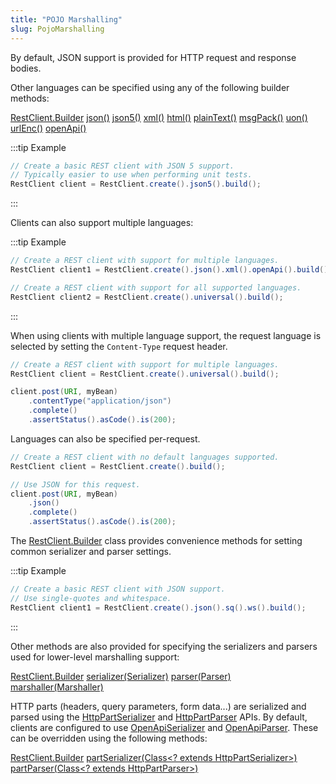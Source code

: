 ```yaml
---
title: "POJO Marshalling"
slug: PojoMarshalling
---
```


By default, JSON support is provided for HTTP request and response bodies.

Other languages can be specified using any of the following builder methods:

<tree>
<node-0><java-class><a href="/site/apidocs/org/apache/juneau/rest/client/RestClient.Builder.html" target="_blank">RestClient.Builder</a></java-class></node-0>
<node-1><java-method><a href="/site/apidocs/org/apache/juneau/rest/client/RestClient.Builder.html#json()" target="_blank">json()</a></java-method></node-1>
<node-1><java-method><a href="/site/apidocs/org/apache/juneau/rest/client/RestClient.Builder.html#json5()" target="_blank">json5()</a></java-method></node-1>
<node-1><java-method><a href="/site/apidocs/org/apache/juneau/rest/client/RestClient.Builder.html#xml()" target="_blank">xml()</a></java-method></node-1>
<node-1><java-method><a href="/site/apidocs/org/apache/juneau/rest/client/RestClient.Builder.html#html()" target="_blank">html()</a></java-method></node-1>
<node-1><java-method><a href="/site/apidocs/org/apache/juneau/rest/client/RestClient.Builder.html#plainText()" target="_blank">plainText()</a></java-method></node-1>
<node-1><java-method><a href="/site/apidocs/org/apache/juneau/rest/client/RestClient.Builder.html#msgPack()" target="_blank">msgPack()</a></java-method></node-1>
<node-1><java-method><a href="/site/apidocs/org/apache/juneau/rest/client/RestClient.Builder.html#uon()" target="_blank">uon()</a></java-method></node-1>
<node-1><java-method><a href="/site/apidocs/org/apache/juneau/rest/client/RestClient.Builder.html#urlEnc()" target="_blank">urlEnc()</a></java-method></node-1>
<node-1><java-method><a href="/site/apidocs/org/apache/juneau/rest/client/RestClient.Builder.html#openApi()" target="_blank">openApi()</a></java-method></node-1>
</tree>

:::tip Example
```java
// Create a basic REST client with JSON 5 support.
// Typically easier to use when performing unit tests.
RestClient client = RestClient.create().json5().build();
```
:::

Clients can also support multiple languages:

:::tip Example
```java
// Create a REST client with support for multiple languages.
RestClient client1 = RestClient.create().json().xml().openApi().build();

// Create a REST client with support for all supported languages.
RestClient client2 = RestClient.create().universal().build();
```
:::

When using clients with multiple language support, the request language is selected by setting the `Content-Type`
request header.

```java
// Create a REST client with support for multiple languages.
RestClient client = RestClient.create().universal().build();

client.post(URI, myBean)
    .contentType("application/json")
    .complete()
    .assertStatus().asCode().is(200);
```

Languages can also be specified per-request.

```java
// Create a REST client with no default languages supported.
RestClient client = RestClient.create().build();

// Use JSON for this request.
client.post(URI, myBean)
    .json()
    .complete()
    .assertStatus().asCode().is(200);
```

The <a href="/site/apidocs/org/apache/juneau/rest/client/RestClient.Builder.html" target="_blank">RestClient.Builder</a> class provides convenience
methods for setting common serializer and parser settings.

:::tip Example
```java
// Create a basic REST client with JSON support.
// Use single-quotes and whitespace.
RestClient client1 = RestClient.create().json().sq().ws().build();
```
:::

Other methods are also provided for specifying the serializers and parsers used for lower-level marshalling support:

<tree>
<node-0><java-class><a href="/site/apidocs/org/apache/juneau/rest/client/RestClient.Builder.html" target="_blank">RestClient.Builder</a></java-class></node-0>
<node-1><java-method><a href="/site/apidocs/org/apache/juneau/rest/client/RestClient.Builder.html#serializer(org.apache.juneau.serializer.Serializer)" target="_blank">serializer(Serializer)</a></java-method></node-1>
<node-1><java-method><a href="/site/apidocs/org/apache/juneau/rest/client/RestClient.Builder.html#parser(org.apache.juneau.parser.Parser)" target="_blank">parser(Parser)</a></java-method></node-1>
<node-1><java-method><a href="/site/apidocs/org/apache/juneau/rest/client/RestClient.Builder.html#marshaller(org.apache.juneau.marshaller.Marshaller)" target="_blank">marshaller(Marshaller)</a></java-method></node-1>
</tree>

HTTP parts (headers, query parameters, form data...) are serialized and parsed using the <a href="/site/apidocs/org/apache/juneau/httppart/HttpPartSerializer.html" target="_blank">HttpPartSerializer</a>
and <a href="/site/apidocs/org/apache/juneau/httppart/HttpPartParser.html" target="_blank">HttpPartParser</a> APIs.
By default, clients are configured to use <a href="/site/apidocs/org/apache/juneau/oapi/OpenApiSerializer.html" target="_blank">OpenApiSerializer</a> and
<a href="/site/apidocs/org/apache/juneau/oapi/OpenApiParser.html" target="_blank">OpenApiParser</a>.
These can be overridden using the following methods:

<tree>
<node-0><java-class><a href="/site/apidocs/org/apache/juneau/rest/client/RestClient.Builder.html" target="_blank">RestClient.Builder</a></java-class></node-0>
<node-1><java-method><a href="/site/apidocs/org/apache/juneau/rest/client/RestClient.Builder.html#partSerializer(java.lang.Class)" target="_blank">partSerializer(Class&lt;? extends HttpPartSerializer&gt;)</a></java-method></node-1>
<node-1><java-method><a href="/site/apidocs/org/apache/juneau/rest/client/RestClient.Builder.html#partParser(java.lang.Class)" target="_blank">partParser(Class&lt;? extends HttpPartParser&gt;)</a></java-method></node-1>
</tree>
